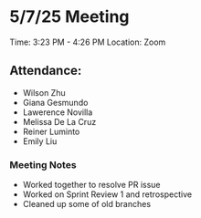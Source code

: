 # 5/7/25 Meeting
Time: 3:23 PM - 4:26 PM
Location: Zoom

## Attendance:
- Wilson Zhu
- Giana Gesmundo
- Lawerence Novilla
- Melissa De La Cruz
- Reiner Luminto
- Emily Liu
### Meeting Notes
- Worked together to resolve PR issue
- Worked on Sprint Review 1 and retrospective
- Cleaned up some of old branches